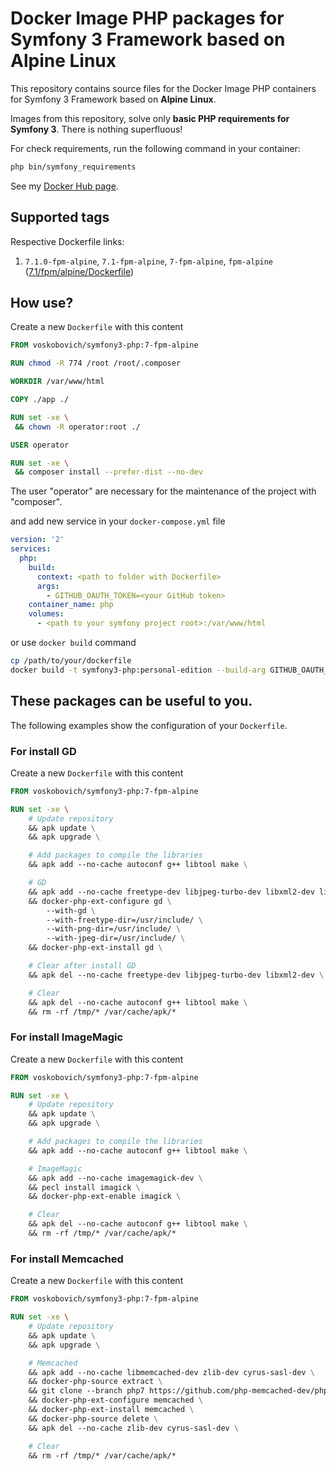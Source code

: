 Docker Image PHP packages for Symfony 3 Framework based on Alpine Linux
===

This repository contains source files for the Docker Image PHP containers for Symfony 3 Framework based on **Alpine Linux**.  

Images from this repository, solve only **basic PHP requirements for Symfony 3**. There is nothing superfluous!  

For check requirements, run the following command in your container:
```bash
php bin/symfony_requirements
```

See my [Docker Hub page](https://hub.docker.com/u/voskobovich).


## Supported tags

Respective Dockerfile links:

1. `7.1.0-fpm-alpine`, `7.1-fpm-alpine`, `7-fpm-alpine`, `fpm-alpine` ([7.1/fpm/alpine/Dockerfile](https://github.com/voskobovich/symfony3-docker/blob/master/php/7.1/fpm/alpine/Dockerfile))


## How use?

Create a new `Dockerfile` with this content

```dockerfile
FROM voskobovich/symfony3-php:7-fpm-alpine

RUN chmod -R 774 /root /root/.composer

WORKDIR /var/www/html

COPY ./app ./

RUN set -xe \
 && chown -R operator:root ./

USER operator

RUN set -xe \
 && composer install --prefer-dist --no-dev
```

The user "operator" are necessary for the maintenance of the project with "composer".

and add new service in your `docker-compose.yml` file

```yaml
version: '2'
services:
  php:
    build:
      context: <path to folder with Dockerfile>
      args:
        - GITHUB_OAUTH_TOKEN=<your GitHub token>
    container_name: php
    volumes:
      - <path to your symfony project root>:/var/www/html
```

or use `docker build` command

```bash
cp /path/to/your/dockerfile
docker build -t symfony3-php:personal-edition --build-arg GITHUB_OAUTH_TOKEN=<your GitHub token> .
```

## These packages can be useful to you.

The following examples show the configuration of your `Dockerfile`.


### For install GD

Create a new `Dockerfile` with this content

```dockerfile
FROM voskobovich/symfony3-php:7-fpm-alpine

RUN set -xe \
    # Update repository
    && apk update \
    && apk upgrade \

    # Add packages to compile the libraries
    && apk add --no-cache autoconf g++ libtool make \

    # GD
    && apk add --no-cache freetype-dev libjpeg-turbo-dev libxml2-dev libpng-dev \
    && docker-php-ext-configure gd \
        --with-gd \
        --with-freetype-dir=/usr/include/ \
        --with-png-dir=/usr/include/ \
        --with-jpeg-dir=/usr/include/ \
    && docker-php-ext-install gd \

    # Clear after install GD
    && apk del --no-cache freetype-dev libjpeg-turbo-dev libxml2-dev \

    # Clear
    && apk del --no-cache autoconf g++ libtool make \
    && rm -rf /tmp/* /var/cache/apk/*
```


### For install ImageMagic

Create a new `Dockerfile` with this content

```dockerfile
FROM voskobovich/symfony3-php:7-fpm-alpine

RUN set -xe \
    # Update repository
    && apk update \
    && apk upgrade \

    # Add packages to compile the libraries
    && apk add --no-cache autoconf g++ libtool make \

    # ImageMagic
    && apk add --no-cache imagemagick-dev \
    && pecl install imagick \
    && docker-php-ext-enable imagick \

    # Clear
    && apk del --no-cache autoconf g++ libtool make \
    && rm -rf /tmp/* /var/cache/apk/*
```


### For install Memcached

Create a new `Dockerfile` with this content

```dockerfile
FROM voskobovich/symfony3-php:7-fpm-alpine

RUN set -xe \
    # Update repository
    && apk update \
    && apk upgrade \

    # Memcached
    && apk add --no-cache libmemcached-dev zlib-dev cyrus-sasl-dev \
    && docker-php-source extract \
    && git clone --branch php7 https://github.com/php-memcached-dev/php-memcached.git /usr/src/php/ext/memcached/ \
    && docker-php-ext-configure memcached \
    && docker-php-ext-install memcached \
    && docker-php-source delete \
    && apk del --no-cache zlib-dev cyrus-sasl-dev \

    # Clear
    && rm -rf /tmp/* /var/cache/apk/*
```
